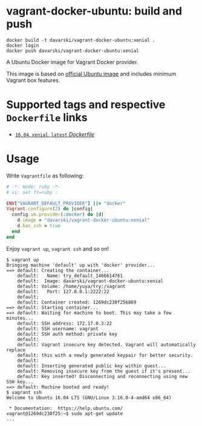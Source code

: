 # vagrant-docker-ubuntu: build and push

```
docker build -t davarski/vagrant-docker-ubuntu:xenial .
docker login 
docker push davarski/vagrant-docker-ubuntu:xenial

```

A Ubuntu Docker image for Vagrant Docker provider.

This image is based on [official Ubuntu image](https://hub.docker.com/_/ubuntu/) and includes minimum Vagrant box features.

# Supported tags and respective `Dockerfile` links

* [`16.04`, `xenial`, `latest` *Dockerfile*](https://github.com/adavarski/vagrant-docker-ubuntu/blob/master/Dockerfile)

# Usage

Write `Vagrantfile` as following:

```ruby
# -*- mode: ruby -*-
# vi: set ft=ruby :

ENV["VAGRANT_DEFAULT_PROVIDER"] ||= "docker"
Vagrant.configure(2) do |config|
  config.vm.provider(:docker) do |d|
    d.image = "davarski/vagrant-docker-ubuntu:xenial"
    d.has_ssh = true
  end
end
```

Enjoy `vagrant up`, `vagrant ssh` and so on!

```
$ vagrant up
Bringing machine 'default' up with 'docker' provider...
==> default: Creating the container...
    default:   Name: try_default_1466614761
    default:  Image: davarski/vagrant-docker-ubuntu:xenial
    default: Volume: /home/yuya/try:/vagrant
    default:   Port: 127.0.0.1:2222:22
    default:
    default: Container created: 1269dc230f256869
==> default: Starting container...
==> default: Waiting for machine to boot. This may take a few minutes...
    default: SSH address: 172.17.0.3:22
    default: SSH username: vagrant
    default: SSH auth method: private key
    default:
    default: Vagrant insecure key detected. Vagrant will automatically replace
    default: this with a newly generated keypair for better security.
    default:
    default: Inserting generated public key within guest...
    default: Removing insecure key from the guest if it's present...
    default: Key inserted! Disconnecting and reconnecting using new SSH key...
==> default: Machine booted and ready!
$ vagrant ssh
Welcome to Ubuntu 16.04 LTS (GNU/Linux 3.16.0-4-amd64 x86_64)

 * Documentation:  https://help.ubuntu.com/
vagrant@1269dc230f25:~$ sudo apt-get update
...
```
